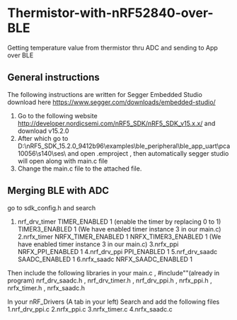 # Thermistor-with-nRF52840-over-BLE
Getting temperature value from thermistor thru ADC and sending to App over BLE

## General instructions
The following instructions are written for Segger Embedded Studio download here https://www.segger.com/downloads/embedded-studio/
1. Go to the following website http://developer.nordicsemi.com/nRF5_SDK/nRF5_SDK_v15.x.x/ and download v15.2.0 
2. After which go to D:\nRF5_SDK_15.2.0_9412b96\examples\ble_peripheral\ble_app_uart\pca10056\s140\ses\ and open .emproject , then automatically segger studio will open along with main.c file
3. Change the main.c file to the attached file.

## Merging BLE with ADC
go to sdk_config.h and search 

1. nrf_drv_timer   TIMER_ENABLED 1 (enable the timer by replacing 0 to 1)
                   TIMER3_ENABLED 1 (We have enabled timer instance 3 in our main.c)
2.nrfx_timer       NRFX_TIMER_ENABLED 1 
                   NRFX_TIMER3_ENABLED 1 (We have enabled timer instance 3 in our main.c)
3.nrfx_ppi         NRFX_PPI_ENABLED 1
4.nrf_drv_ppi      PPI_ENABLED 1
5.nrf_drv_saadc    SAADC_ENABLED 1
6.nrfx_saadc       NRFX_SAADC_ENABLED 1

Then include the following libraries in your main.c , #include""(already in program)
nrf_drv_saadc.h , nrf_drv_timer.h , nrf_drv_ppi.h , nrfx_ppi.h , nrfx_timer.h , nrfx_saadc.h

In your nRF_Drivers (A tab in your left)
Search and add the following files 
1.nrf_drv_ppi.c
2.nrfx_ppi.c
3.nrfx_timer.c
4.nrfx_saadc.c


                   
